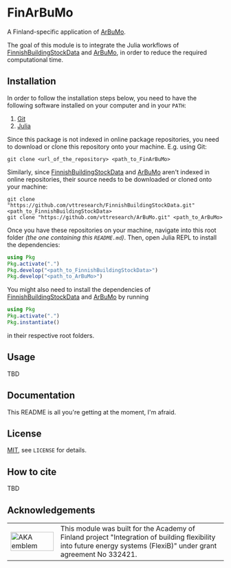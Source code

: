 # FinArBuMo

A Finland-specific application of [ArBuMo](https://github.com/vttresearch/ArBuMo).

The goal of this module is to integrate the Julia workflows of
[FinnishBuildingStockData](https://github.com/vttresearch/FinnishBuildingStockData)
and [ArBuMo](https://github.com/vttresearch/ArBuMo),
in order to reduce the required computational time.


## Installation

In order to follow the installation steps below, you need to have the following
software installed on your computer and in your `PATH`:
1. [Git](https://www.git-scm.com/)
2. [Julia](https://julialang.org/)

Since this package is not indexed in online package repositories,
you need to download or clone this repository onto your machine.
E.g. using Git: 
```
git clone <url_of_the_repository> <path_to_FinArBuMo>
```
Similarly, since [FinnishBuildingStockData](https://github.com/vttresearch/FinnishBuildingStockData)
and [ArBuMo](https://github.com/vttresearch/ArBuMo)
aren't indexed in online repositories, their source needs to be downloaded or cloned
onto your machine:
```
git clone "https://github.com/vttresearch/FinnishBuildingStockData.git" <path_to_FinnishBuildingStockData>
git clone "https://github.com/vttresearch/ArBuMo.git" <path_to_ArBuMo>
```

Once you have these repositories on your machine,
navigate into this root folder *(the one containing this `README.md`)*.
Then, open Julia REPL to install the dependencies:
```julia
using Pkg
Pkg.activate(".")
Pkg.develop("<path_to_FinnishBuildingStockData>")
Pkg.develop("<path_to_ArBuMo>")
```
You might also need to install the dependencies of
[FinnishBuildingStockData](https://github.com/vttresearch/FinnishBuildingStockData)
and [ArBuMo](https://github.com/vttresearch/ArchetypeBuildingModel)
by running
```julia
using Pkg
Pkg.activate(".")
Pkg.instantiate()
```
in their respective root folders.


## Usage

TBD


## Documentation

This README is all you're getting at the moment, I'm afraid.


## License

[MIT](https://mit-license.org/), see `LICENSE` for details.


## How to cite

TBD


## Acknowledgements

<center>
<table width=500px frame="none">
<tr>
<td valign="middle" width=100px>
<img src=https://www.aka.fi/globalassets/vanhat/y_kuvat/aka_logo_en.svg alt="AKA emblem" width=100%></td>
<td valign="middle">
This module was built for the Academy of Finland project "Integration of building flexibility into future energy systems (FlexiB)" under grant agreement No 332421.
</td>
</table>
</center>
